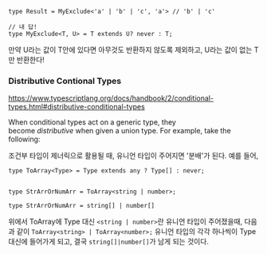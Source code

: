 ```tsx
type Result = MyExclude<'a' | 'b' | 'c', 'a'> // 'b' | 'c'

// 내 답!
type MyExclude<T, U> = T extends U? never : T;
```

만약 U라는 값이 T안에 있다면 아무것도 반환하지 않도록 제외하고, U라는 값이 없는 T만 반환한다!

### Distributive Contional Types
https://www.typescriptlang.org/docs/handbook/2/conditional-types.html#distributive-conditional-types

When conditional types act on a generic type, they become _distributive_ when given a union type. For example, take the following:

조건부 타입이 제너릭으로 활용될 때, 유니언 타입이 주어지면 '분배'가 된다.
예를 들어,

```tsx
type ToArray<Type> = Type extends any ? Type[] : never;


type StrArrOrNumArr = ToArray<string | number>;

type StrArrOrNumArr = string[] | number[]
```

위에서 ToArray에 Type 대신 `<string | number>`란 유니언 타입이 주어졌을때, 다음과 같이 `ToArray<string> | ToArray<number>;` 유니언 타입의 각각 하나씩이 Type 대신에 들어가게 되고, 결국 `string[]|number[]`가 남게 되는 것이다.
